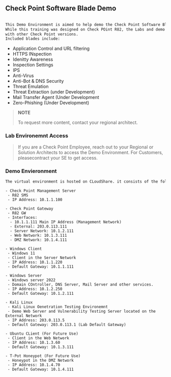 ## Check Point Software Blade Demo

```txt

This Demo Environment is aimed to help demo the Check Point Software Blades. 
While this training was designed on Check POint R82, the Labs and demo should work
with other Check Point versions. 
Included blades include:
```
- Application Control and URL filtering
- HTTPS INspection
- Idenitty Awareness
- Inspection Settings
- IPS
- Anti-Virus
- Anti-Bot & DNS Security
- Threat Emulation
- Threat Extraction (under Development)
- Mail Transfer Agent (Under Development
- Zero-Phishing (Under Development)

> **NOTE**
>
> To request more content, contact your regional architect.

### Lab Environemnt Access

>If you are a Check Point Employee, reach out to your Regional or Solution Architects to access the Demo Environment. For Customers, pleasecontract your SE to get access.



### Demo Envieronment

```txt
The virtual environment is hosted on CLoudShare. it consists of the following nodes:
```
```
- Check Point Management Server
 - R82 SMS
 - IP Address: 10.1.1.100
```
```
- Check Point Gateway
 - R82 GW
 - Interfaces:
  - 10.1.1.111 Main IP Address (Management Network)
  - External: 203.0.113.111
  - Server Network: 10.1.2.111
  - Web Network: 10.1.3.111
  - DMZ Network: 10.1.4.111
```
```
- Windows Client
 - Windows 11
 - Client in the Server Network
 - IP Address: 10.1.1.220
 - Default Gateway: 10.1.1.111
```
```
- Windows Server
 - Windows server 2022
 - Domain COntroller, DNS Server, Mail Server and other services.
 - IP Address: 10.1.2.250
 - Default Gateway: 10.1.2.111
```
```
- Kali Linux
 - Kali Linux Oenetration Testing Environemnt
 - Demo Web Server and Vulnerability Testing Server located on the External Network
 - IP Address: 203.0.113.5
 - Default Gateway: 203.0.113.1 (Lab Default Gateway)
```
```
- Ubuntu CLient (For Future Use)
 - Client in the Web Network
 - IP Address: 10.1.3.60
 - Default Gateway: 10.1.3.111
```
```
- T-Pot Honeypot (For Future Use)
 - Honeypot in the DMZ Network
 - IP Address: 10.1.4.70
 - Default Gateway: 10.1.4.111
```
